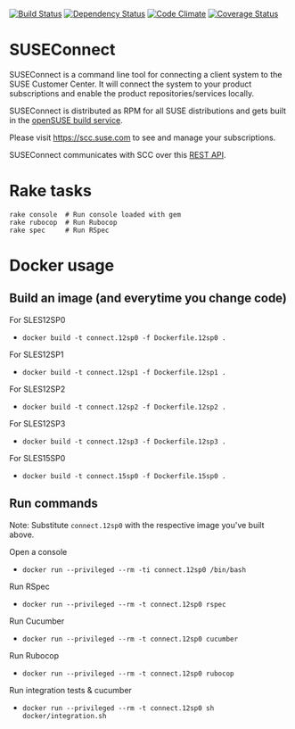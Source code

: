 [![Build Status](https://secure.travis-ci.org/SUSE/connect.png?branch=master)](https://travis-ci.org/SUSE/connect)
[![Dependency Status](https://gemnasium.com/SUSE/connect.svg)](https://gemnasium.com/SUSE/connect)
[![Code Climate](https://codeclimate.com/github/SUSE/connect.png)](https://codeclimate.com/github/SUSE/connect)
[![Coverage Status](https://coveralls.io/repos/SUSE/connect/badge.png?branch=master)](https://coveralls.io/r/SUSE/connect)

# SUSEConnect

SUSEConnect is a command line tool for connecting a client system to the SUSE Customer Center.
It will connect the system to your product subscriptions and enable the product repositories/services locally.

SUSEConnect is distributed as RPM for all SUSE distributions and gets built in
the [openSUSE build service](https://build.opensuse.org/package/show/systemsmanagement:SCC/SUSEConnect).

Please visit https://scc.suse.com to see and manage your subscriptions.

SUSEConnect communicates with SCC over this [REST API](https://github.com/SUSE/connect/blob/master/doc/SCC-API-%28Implemented%29.md).

# Rake tasks

```
rake console  # Run console loaded with gem
rake rubocop  # Run Rubocop
rake spec     # Run RSpec
```

# Docker usage

## Build an image (and everytime you change code)

For SLES12SP0

* `docker build -t connect.12sp0 -f Dockerfile.12sp0 .`

For SLES12SP1

* `docker build -t connect.12sp1 -f Dockerfile.12sp1 .`

For SLES12SP2

* `docker build -t connect.12sp2 -f Dockerfile.12sp2 .`

For SLES12SP3

* `docker build -t connect.12sp3 -f Dockerfile.12sp3 .`

For SLES15SP0

* `docker build -t connect.15sp0 -f Dockerfile.15sp0 .`

## Run commands

Note: Substitute `connect.12sp0` with the respective image you've built above.

Open a console

* `docker run --privileged --rm -ti connect.12sp0 /bin/bash`

Run RSpec

* `docker run --privileged --rm -t connect.12sp0 rspec`

Run Cucumber

* `docker run --privileged --rm -t connect.12sp0 cucumber`

Run Rubocop

* `docker run --privileged --rm -t connect.12sp0 rubocop`

Run integration tests & cucumber

* `docker run --privileged --rm -t connect.12sp0 sh docker/integration.sh`
